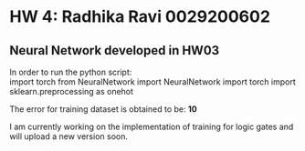 # HW 4: Radhika Ravi 0029200602

## Neural Network developed in HW03
In order to run the python script:  
import torch
from NeuralNetwork import NeuralNetwork
import torch
import sklearn.preprocessing as onehot

The error for training dataset is obtained to be: **10**

I am currently working on the implementation of training for logic gates and will upload a new version soon.
